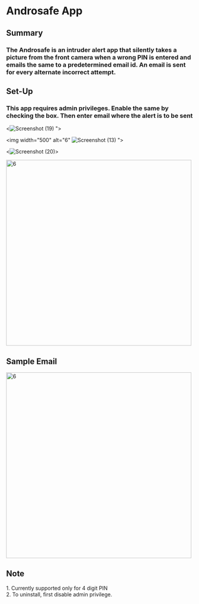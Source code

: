 <h1> Androsafe App </h1>
<h2> Summary </h2>
<h3>The Androsafe is an intruder alert app that silently takes a picture from the front camera when a wrong PIN is entered and emails the same to a predetermined email id. An email is sent for every alternate incorrect attempt.</h3>

<h2> Set-Up </h2>
<h3>This app requires admin privileges. Enable the same by checking the box. Then enter email where the alert is to be sent</h3>

<![Screenshot (19)](https://user-images.githubusercontent.com/114461735/192594545-c6359c72-bcc5-4a2c-acd4-ed05ee883d0b.png)
">

<img width="500" alt="6" ![Screenshot (13)](https://user-images.githubusercontent.com/114461735/192595112-80f4a3d1-d275-404d-86de-c14be2ff847a.png)
">

<![Screenshot (20)](https://user-images.githubusercontent.com/114461735/192595467-ac38d6e9-eaf1-4543-8522-a534cc9df75a.png)>

<img width="500" alt="6" src="https://user-images.githubusercontent.com/67473215/105157878-6a4fb380-5b33-11eb-8a01-bf5f6302f958.jpg">

<h2>Sample Email</h2>

<img width="500" alt="6" src="https://user-images.githubusercontent.com/67473215/105156414-d204ff00-5b31-11eb-804a-4ca0d3284f2b.PNG">

<h2>Note</h2>
1. Currently supported only for 4 digit PIN </br>
2. To uninstall, first disable admin privilege.
